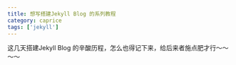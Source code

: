 ```yaml
---
title: 想写搭建Jekyll Blog 的系列教程
category: caprice
tags: ['jekyll']
---
```


这几天搭建Jekyll Blog 的辛酸历程，怎么也得记下来，给后来者施点肥才行～～～～